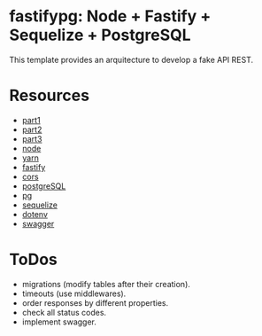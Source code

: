 # fastifypg: Node + Fastify + Sequelize + PostgreSQL

This template provides an arquitecture to develop a fake API REST.

# Resources

- [part1](https://www.youtube.com/watch?v=DuUMepfA0Z8)
- [part2](https://www.youtube.com/watch?v=pn7Vyj3w2wc&t=24s)
- [part3](https://www.youtube.com/watch?v=vvlWMU7mbiA)
- [node](https://nodejs.org/en)
- [yarn](https://classic.yarnpkg.com/en/)
- [fastify](https://fastify.dev/)
- [cors](https://www.npmjs.com/package/cors)
- [postgreSQL](https://www.postgresql.org/)
- [pg](https://www.npmjs.com/package/pg)
- [sequelize](https://www.npmjs.com/package/sequelize)
- [dotenv](https://www.npmjs.com/package/dotenv)
- [swagger](https://www.npmjs.com/package/swagger)

# ToDos

- migrations (modify tables after their creation).
- timeouts (use middlewares).
- order responses by different properties.
- check all status codes.
- implement swagger.
